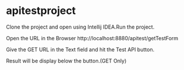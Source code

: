  # apitestproject
Clone the project and open using Intellij IDEA.Run the project. 

Open the URL in the Browser http://localhost:8880/apitest/getTestForm 

Give the GET URL in the Text field and hit the Test API button.

Result will be display below the button.(GET Only)
 